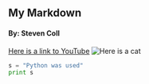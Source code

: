 ## My Markdown

#### By: Steven Coll

[Here is a link to YouTube](<https://www.youtube.com/>)
![Here is a cat](https://www.gannett-cdn.com/presto/2019/01/02/PVCS/dac60909-bedf-4a59-a2ac-7a944071dadb-photo_004.jpg?width=534&height=712&fit=bounds&auto=webp)

```python
s = "Python was used"
print s
```
